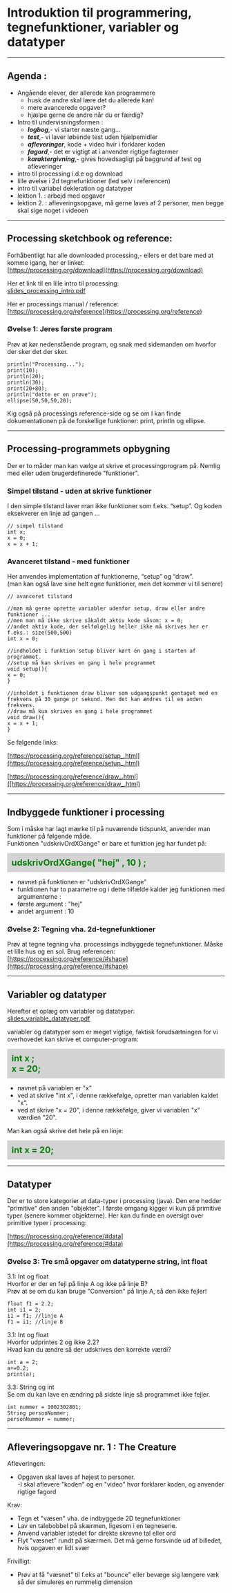 # Introduktion til programmering, tegnefunktioner, variabler og datatyper

-------------------

## Agenda : 

- Angående elever, der allerede kan programmere
    - husk de andre skal lære det du allerede kan!
    - mere avancerede opgaver?
    - hjælpe gerne de andre når du er færdig?
- Intro til undervisningsformen : 
    - ***logbog***,- vi starter næste gang...
    - ***test***,- vi laver løbende test uden hjælpemidler
    - ***afleveringer***, kode + video hvir i forklarer koden
    - ***fagord***,- det er vigtigt at i anvender rigtige fagtermer  
    - ***karaktergivning***,- gives hovedsagligt på baggrund af test og afleveringer
- intro til processing i.d.e og download
- lille øvelse i 2d tegnefunktioner (led selv i referencen)
- intro til variabel dekleration og datatyper
- lektion 1. : arbejd med opgaver 
- lektion 2. : afleveringsopgave, må gerne laves af 2 personer, men begge skal sige noget i videoen

-----------------

## Processing sketchbook og reference:

Forhåbentligt har alle downloaded processing,- ellers er det bare med at komme igang, her er linket:     
[https://processing.org/download](https://processing.org/download)

Her et link til en lille intro til processing:        
[slides_processing_intro.pdf](slides_processing_intro.pdf)

Her er processings manual / reference:   
[https://processing.org/reference](https://processing.org/reference)

### Øvelse 1: Jeres første program
Prøv at kør nedenstående program, og snak med sidemanden om hvorfor der sker det der sker.  
```
println("Processing..."); 
print(10);
println(20); 
println(30);
print(20+80);
println("dette er en prøve"); 
ellipse(50,50,50,20);
```

Kig også på processings reference-side og se om I kan finde dokumentationen på de forskellige funktioner: print, println og ellipse.

-------------------

## Processing-programmets opbygning

Der er to måder man kan vælge at skrive et processingprogram på. 
Nemlig med eller uden brugerdefinerede "funktioner". 

### Simpel tilstand - uden at skrive funktioner
I den simple tilstand laver man ikke funktioner som f.eks. “setup”. Og koden eksekverer en linje ad gangen ...

```
// simpel tilstand
int x;
x = 0;
x = x + 1;
```

### Avanceret tilstand - med funktioner
Her anvendes implementation af funktionerne, “setup” og “draw”.   
(man kan også lave sine helt egne funktioner, men det kommer vi til senere)

```
// avanceret tilstand

//man må gerne oprette variabler udenfor setup, draw eller andre funktioner ... 
//men man må ikke skrive såkaldt aktiv kode såsom: x = 0;
//andet aktiv kode, der selfølgelig heller ikke må skrives her er f.eks.: size(500,500)
int x = 0;

//indholdet i funktion setup bliver kørt én gang i starten af programmet.  
//setup må kan skrives en gang i hele programmet
void setup(){
x = 0;
}

//inholdet i funktionen draw bliver som udgangspunkt gentaget med en frekvens på 30 gange pr sekund. Men det kan ændres til en anden frekvens.
//draw må kun skrives en gang i hele programmet
void draw(){
x = x + 1;
}
```

Se følgende links: 

[https://processing.org/reference/setup_.html](https://processing.org/reference/setup_.html)

[https://processing.org/reference/draw_.html]([https://processing.org/reference/draw_.html)

-------------------

## Indbyggede funktioner i processing

Som i måske har lagt mærke til på nuværende tidspunkt, anvender man funktioner på følgende måde.   
Funktionen "udskrivOrdXGange" er bare et funktion jeg har fundet på:

<p style="padding: 10px;margin:0px;color:green;background:lightgray;font-weight:700;font-size:20px">
      udskrivOrdXGange( "hej" , 10 ) ;
</p>

- navnet på funktionen er "udskrivOrdXGange" 
- funktionen har to parametre og i dette tilfælde kalder jeg funktionen med argumenterne :
- første argument : "hej"
- andet argument : 10


### Øvelse 2: Tegning vha. 2d-tegnefunktioner
Prøv at tegne tegning vha. processings indbyggede tegnefunktioner. Måske et lille hus og en sol. Brug referencen:     
[https://processing.org/reference/#shape](https://processing.org/reference/#shape)

-------------------

## Variabler og datatyper

Herefter et oplæg om variabler og datatyper:    
[slides_variable_datatyper.pdf](slides_variable_datatyper.pdf)

variabler og datatyper som er meget vigtige, faktisk forudsætningen for vi overhovedet kan skrive et computer-program:

<p style="padding: 10px;margin:0px;color:green;background:lightgray;font-weight:700;font-size:20px">
     int x ; 
     <br>
     x = 20;
</p>

- navnet på variablen er "x" 
- ved at skrive "int x", i denne rækkefølge, opretter man variablen kaldet "x".
- ved at skrive "x = 20", i denne rækkefølge, giver vi variablen "x" værdien "20".

Man kan også skrive det hele på en linje:

<p style="padding: 10px;margin:0px;color:green;background:lightgray;font-weight:700;font-size:20px">
     int x = 20;
</p>

-------------------

## Datatyper

Der er to store kategorier at data-typer i processing (java). 
Den ene hedder "primitive" den anden "objekter".
I første omgang kigger vi kun på primitive typer (senere kommer objekterne). 
Her kan du finde en oversigt over primitive typer i processing:

[https://processing.org/reference/#data](https://processing.org/reference/#data)




### Øvelse 3: Tre små opgaver om datatyperne string, int float

3.1: Int og float       
Hvorfor er der en fejl på linje A og ikke på linje B?   
Prøv at se om du kan bruge "Conversion" på linje A, så den ikke fejler!
```
float f1 = 2.2;
int i1 = 2;
i1 = f1; //linje A
f1 = i1; //linje B
```

3.1: Int og float       
Hvorfor udprintes 2 og ikke 2.2?   
Hvad kan du ændre så der udskrives den korrekte værdi?
```
int a = 2;
a+=0.2;
print(a);
```

3.3: String og int    
Se om du kan lave en ændring på sidste linje så programmet ikke fejler.
```
int nummer = 1002302801;
String personNummer;
personNummer = nummer;
```

-------------------

## Afleveringsopgave nr. 1 : The Creature

Afleveringen:   
- Opgaven skal laves af højest to personer.   
-I skal aflevere "koden" og en "video" hvor forklarer koden, og anvender rigtige fagord 

Krav:
- Tegn et "væsen" vha. de indbyggede 2D tegnefunktioner
- Lav en talebobbel på skærmen, ligesom i en tegneserie.
- Anvend variabler istedet for direkte skrevne tal eller ord
- Flyt "væsnet" rundt på skærmen. Det må gerne forsvinde ud af billedet, hvis opgaven er lidt svær

Frivilligt: 
- Prøv at få "væsnet" til f.eks at "bounce" eller bevæge sig længere væk så der simuleres en rummelig dimension